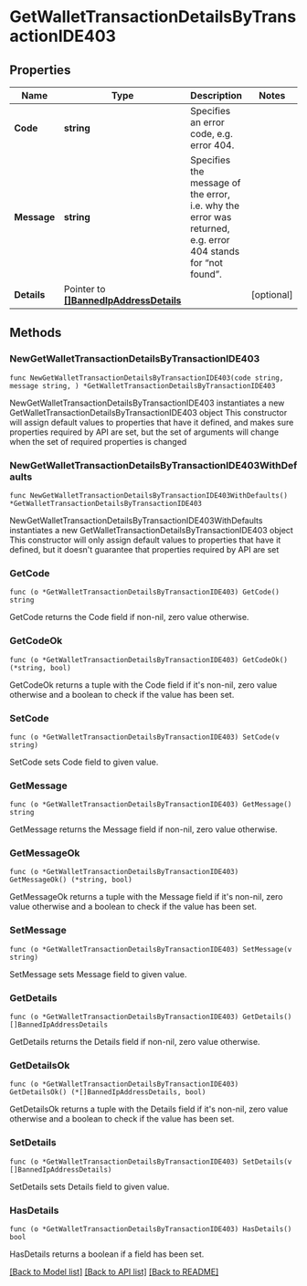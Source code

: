# GetWalletTransactionDetailsByTransactionIDE403

## Properties

Name | Type | Description | Notes
------------ | ------------- | ------------- | -------------
**Code** | **string** | Specifies an error code, e.g. error 404. | 
**Message** | **string** | Specifies the message of the error, i.e. why the error was returned, e.g. error 404 stands for “not found”. | 
**Details** | Pointer to [**[]BannedIpAddressDetails**](BannedIpAddressDetails.md) |  | [optional] 

## Methods

### NewGetWalletTransactionDetailsByTransactionIDE403

`func NewGetWalletTransactionDetailsByTransactionIDE403(code string, message string, ) *GetWalletTransactionDetailsByTransactionIDE403`

NewGetWalletTransactionDetailsByTransactionIDE403 instantiates a new GetWalletTransactionDetailsByTransactionIDE403 object
This constructor will assign default values to properties that have it defined,
and makes sure properties required by API are set, but the set of arguments
will change when the set of required properties is changed

### NewGetWalletTransactionDetailsByTransactionIDE403WithDefaults

`func NewGetWalletTransactionDetailsByTransactionIDE403WithDefaults() *GetWalletTransactionDetailsByTransactionIDE403`

NewGetWalletTransactionDetailsByTransactionIDE403WithDefaults instantiates a new GetWalletTransactionDetailsByTransactionIDE403 object
This constructor will only assign default values to properties that have it defined,
but it doesn't guarantee that properties required by API are set

### GetCode

`func (o *GetWalletTransactionDetailsByTransactionIDE403) GetCode() string`

GetCode returns the Code field if non-nil, zero value otherwise.

### GetCodeOk

`func (o *GetWalletTransactionDetailsByTransactionIDE403) GetCodeOk() (*string, bool)`

GetCodeOk returns a tuple with the Code field if it's non-nil, zero value otherwise
and a boolean to check if the value has been set.

### SetCode

`func (o *GetWalletTransactionDetailsByTransactionIDE403) SetCode(v string)`

SetCode sets Code field to given value.


### GetMessage

`func (o *GetWalletTransactionDetailsByTransactionIDE403) GetMessage() string`

GetMessage returns the Message field if non-nil, zero value otherwise.

### GetMessageOk

`func (o *GetWalletTransactionDetailsByTransactionIDE403) GetMessageOk() (*string, bool)`

GetMessageOk returns a tuple with the Message field if it's non-nil, zero value otherwise
and a boolean to check if the value has been set.

### SetMessage

`func (o *GetWalletTransactionDetailsByTransactionIDE403) SetMessage(v string)`

SetMessage sets Message field to given value.


### GetDetails

`func (o *GetWalletTransactionDetailsByTransactionIDE403) GetDetails() []BannedIpAddressDetails`

GetDetails returns the Details field if non-nil, zero value otherwise.

### GetDetailsOk

`func (o *GetWalletTransactionDetailsByTransactionIDE403) GetDetailsOk() (*[]BannedIpAddressDetails, bool)`

GetDetailsOk returns a tuple with the Details field if it's non-nil, zero value otherwise
and a boolean to check if the value has been set.

### SetDetails

`func (o *GetWalletTransactionDetailsByTransactionIDE403) SetDetails(v []BannedIpAddressDetails)`

SetDetails sets Details field to given value.

### HasDetails

`func (o *GetWalletTransactionDetailsByTransactionIDE403) HasDetails() bool`

HasDetails returns a boolean if a field has been set.


[[Back to Model list]](../README.md#documentation-for-models) [[Back to API list]](../README.md#documentation-for-api-endpoints) [[Back to README]](../README.md)


